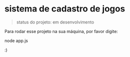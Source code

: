 <h1>sistema de cadastro de jogos</h1>

>status do projeto: em desenvolvimento

Para rodar esse projeto na sua máquina, por favor digite:


node app.js

:)
